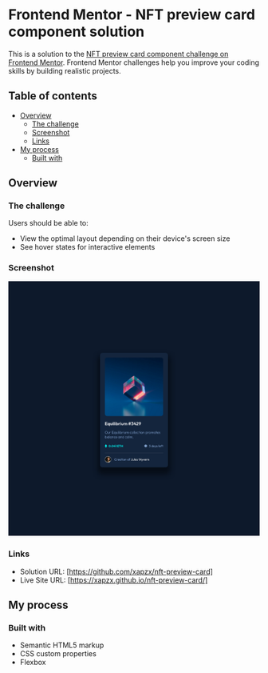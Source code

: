 # Frontend Mentor - NFT preview card component solution

This is a solution to the [NFT preview card component challenge on Frontend Mentor](https://www.frontendmentor.io/challenges/nft-preview-card-component-SbdUL_w0U). Frontend Mentor challenges help you improve your coding skills by building realistic projects. 

## Table of contents

- [Overview](#overview)
  - [The challenge](#the-challenge)
  - [Screenshot](#screenshot)
  - [Links](#links)
- [My process](#my-process)
  - [Built with](#built-with)

## Overview

### The challenge

Users should be able to:

- View the optimal layout depending on their device's screen size
- See hover states for interactive elements

### Screenshot

![Screenshot of Desktop Design](./screenshot/screenshot.png)

### Links

- Solution URL: [https://github.com/xapzx/nft-preview-card]
- Live Site URL: [https://xapzx.github.io/nft-preview-card/]

## My process

### Built with

- Semantic HTML5 markup
- CSS custom properties
- Flexbox